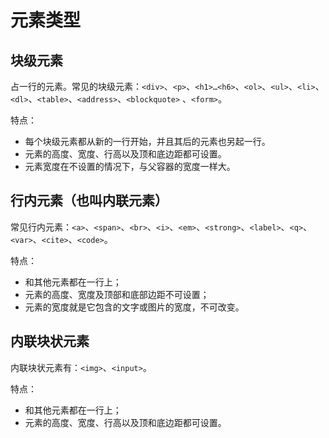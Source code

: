 # 元素类型
## 块级元素
占一行的元素。常见的块级元素：`<div>`、`<p>`、`<h1>…<h6>`、`<ol>`、`<ul>`、`<li>`、`<dl>`、`<table>`、`<address>`、`<blockquote>` 、`<form>`。

特点：
* 每个块级元素都从新的一行开始，并且其后的元素也另起一行。
* 元素的高度、宽度、行高以及顶和底边距都可设置。
* 元素宽度在不设置的情况下，与父容器的宽度一样大。

## 行内元素（也叫内联元素）
常见行内元素：`<a>`、`<span>`、`<br>`、`<i>`、`<em>`、`<strong>`、`<label>`、`<q>`、`<var>`、`<cite>`、`<code>`。

特点：
* 和其他元素都在一行上；
* 元素的高度、宽度及顶部和底部边距不可设置；
* 元素的宽度就是它包含的文字或图片的宽度，不可改变。

## 内联块状元素
内联块状元素有：`<img>`、`<input>`。

特点：
* 和其他元素都在一行上；
* 元素的高度、宽度、行高以及顶和底边距都可设置。